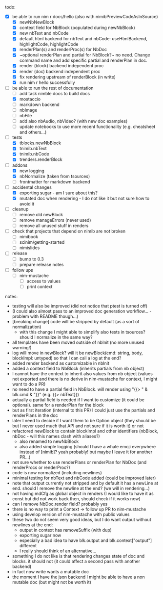 todo:

- [x] be able to run nim r docs/hello (also with nimibPreviewCodeAsInSource)
  - [x] newNbNewBlock
  - [x] context field for NbBlock (populated during newNbBlock)
  - [x] new nbText and nbCode
  - [x] default html backend for nbText and nbCode: useHtmlBackend, highlightCode, highlightCode
  - [x] renderPlan(s) and renderProc(s) for NbDoc
  - [x] ~optional renderPlan and partial for NbBlock?~ no need. Change command name and add specific partial and renderPlan in doc.
  - [x] render (block) backend independent proc
  - [x] render (doc) backend independent proc
  - [x] fix rendering upstream of renderBlock (in write)
  - [x] run nim r hello successfully
- [ ] be able to run the rest of documentation
  - [ ] add task nimble docs to build docs
  - [x] mostaccio
  - [ ] markdown backend
  - [ ] nbImage
  - [ ] nbFile
  - [ ] add also nbAudio, nbVideo? (with new doc examples)
  - [ ] update notebooks to use more recent functionality (e.g. cheatsheet and others...)
- [ ] tests
  - [x] tblocks.newNbBlock
  - [x] tnimib.nbText
  - [x] tnimib.nbCode
  - [x] trenders.renderBlock
- [ ] addons
  - [x] new logging
  - [x] nbNormalize (taken from tsources)
  - [ ] frontmatter for markdown backend
- [ ] accidental changes
  - [x] exporting sugar - am I sure about this?
  - [x] mutated doc when rendering - I do not like it but not sure how to avoid it
- [ ] cleanup
  - [ ] remove old newBlock
  - [ ] remove manageErrors (never used)
  - [ ] remove all unused stuff in renders
- [ ] check that projects that depend on nimib are not broken
  - [ ] nimibook
  - [ ] scinim/getting-started
  - [ ] nimislides
- [ ] release
  - [ ] bump to 0.3
  - [ ] prepare release notes
- [ ] follow ups
  - [ ] nim-mustache
    - [ ] access to values
    - [ ] print context

notes:

- testing will also be improved (did not notice that ptest is turned off)
- (I could also almost pass to an improved doc generation workflow... - problem with README though...)
- [breaking change] code will be stripped by default (as a sort of normalization)
  - with this change I might able to simplify also tests in tsources? should I normalize in the same way?
- all templates have been moved outside of nbInit (no more unused warning!)
- log will move in newBlock? will it be newBlock(cmd: string, body, blockImpl: untyped) so that I can call a log at the end?
- added render backend as customizable in nbInit
- added a context field to NbBlock (inherits partials from nb object)
- I cannot have the context to inherit also values from nb object (values not exported and there is no derive in nim-mustache for context, I might want to do a PR)
- no need to have a partial field in NbBlock. will render using "{{> " & blk.cmd & "}}" (e.g. {{> nbText}})
- actually a partial field is needed if I want to customize (it could be optional). same for a renderPlan for the block
- but as first iteration (internal to this PR) I could just use the partials and renderPlans in the doc
- later I need to decide if I want them to be Option object (they should be but I never used much that API and not sure if it is worth it) or not
- refactored newBlock to contain blockImpl and other identifiers (nbBlock, nbDoc - will this names clash with aliases?)
  - also renamed to newNbBlock
  - also added simple logging (should I have a whale emoji everywhere instead of \[nimib\]? yeah probably! but maybe I leave it for another PR...)
- not sure whether to use renderPlans or renderPlan for NbDoc (and renderProcs or renderProc?)
- code is now normalized (including newlines)
- minimal testing for nbText and nbCode added (could be improved later)
- note that output currently not stripped and by default it has a newLine at end. should I remove the newline at the end? (we will in rendering...)
- not having mdCfg as global object in renders (I would like to have it as const but did not work back then, should check if it works now)
- can I remove NbDoc.render field? probably yes
- there is no way to print a Context -> follow up PR to nim-mustache
- using develop version of nim-mustache with public values
- these two do not seem very good ideas, but I do want output without newlines at the end:
  - output in context has removeSuffix (with dup)
  - exporting sugar now
  - especially a bad idea to have blk.output and blk.context["output"] different
  - I really should think of an alternative...
- something I do not like is that rendering changes state of doc and blocks. it should not (it could affect a second pass with another backend)
- in fact now write wants a mutable doc
- the moment I have the json backend I might be able to have a non mutable doc (but might not be worth it)